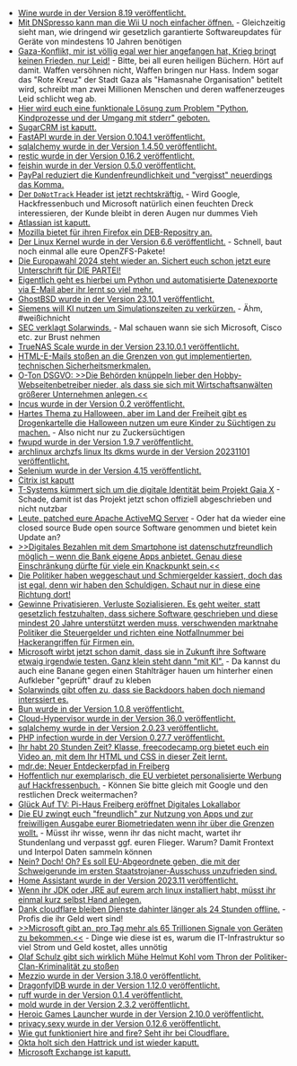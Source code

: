 * [Wine wurde in der Version 8.19 veröffentlicht.](https://www.phoronix.com/news/Wine-8.19-Released)
* [Mit DNSpresso kann man die Wii U noch einfacher öffnen.](https://wiidatabase.de/dnspresso-neuer-wii-u-exploit-nutzt-schwachstelle-im-dns-client/) - Gleichzeitig sieht man, wie dringend wir gesetzlich garantierte Softwareupdates für Geräte von mindestens 10 Jahren benötigen
* [Gaza-Konflikt, mir ist völlig egal wer hier angefangen hat, Krieg bringt keinen Frieden, nur Leid!](https://www.welcometohellworld.com/trying-to-convince-the-world-that-you-are-dying/) - Bitte, bei all euren heiligen Büchern. Hört auf damit. Waffen versöhnen nicht, Waffen bringen nur Hass. Indem sogar das "Rote Kreuz" der Stadt Gaza als "Hamasnahe Organisation" betitelt wird, schreibt man zwei Millionen Menschen und deren waffenerzeuges Leid schlicht weg ab.
* [Hier wird euch eine funktionale Lösung zum Problem "Python, Kindprozesse und der Umgang mit stderr" geboten.](https://zaitcev.livejournal.com/264423.html)
* [SugarCRM ist kaputt.](https://www.linux-magazin.de/blogs/sugarcrm-angreifer-kann-befehle-ausfuehren/)
* [FastAPI wurde in der Version 0.104.1 veröffentlicht.](https://github.com/tiangolo/fastapi/releases/tag/0.104.1)
* [sqlalchemy wurde in der Version 1.4.50 veröffentlicht.](https://github.com/sqlalchemy/sqlalchemy/releases/tag/rel_1_4_50)
* [restic wurde in der Version 0.16.2 veröffentlicht.](https://github.com/restic/restic/releases/tag/v0.16.2)
* [feishin wurde in der Version 0.5.0 veröffentlicht.](https://github.com/jeffvli/feishin/releases/tag/v0.5.0)
* [PayPal reduziert die Kundenfreundlichkeit und "vergisst" neuerdings das Komma.](https://blog.fefe.de/?ts=9bbe1ba6)
* [Der `DoNotTrack` Header ist jetzt rechtskräftig.](https://blog.fefe.de/?ts=9bbe0dfb) - Wird Google, Hackfressenbuch und Microsoft natürlich einen feuchten Dreck interessieren, der Kunde bleibt in deren Augen nur dummes Vieh
* [Atlassian ist kaputt.](https://blog.fefe.de/?ts=9bbe0a0b)
* [Mozilla bietet für ihren Firefox ein DEB-Repositry an.](https://www.linux-magazin.de/news/mozilla-bringt-deb-repository-fuer-firefox/)
* [Der Linux Kernel wurde in der Version 6.6 veröffentlicht.](https://lwn.net/Articles/949179/) - Schnell, baut noch einmal alle eure OpenZFS-Pakete!
* [Die Europawahl 2024 steht wieder an. Sichert euch schon jetzt eure Unterschrift für DIE PARTEI!](https://www.die-partei.de/2023/10/30/hurra-endlich-wieder-unterschreiben/)
* [Eigentlich geht es hierbei um Python und automatisierte Datenexporte via E-Mail aber ihr lernt so viel mehr.](https://www.freecodecamp.org/news/automate-data-exports-email-reports-with-python/)
* [GhostBSD wurde in der Version 23.10.1 veröffentlicht.](https://www.phoronix.com/news/GhostBSD-23.10.1-Released)
* [Siemens will KI nutzen um Simulationszeiten zu verkürzen.](http://blog.fefe.de/?ts=9bbfb7ee) - Ähm, #weißichnicht
* [SEC verklagt Solarwinds.](http://blog.fefe.de/?ts=9bbff8f1) - Mal schauen wann sie sich Microsoft, Cisco etc. zur Brust nehmen
* [TrueNAS Scale wurde in der Version 23.10.0.1 veröffentlicht.](https://github.com/truenas/documentation/releases/tag/TS23.10.0.1)
* [HTML-E-Mails stoßen an die Grenzen von gut implementierten, technischen Sicherheitsmerkmalen.](https://utcc.utoronto.ca/~cks/space/blog/web/RealHTMLCanGetABitCrazy)
* [O-Ton DSGVO: >>Die Behörden knüppeln lieber den Hobby-Webseitenbetreiber nieder, als dass sie sich mit Wirtschaftsanwälten größerer Unternehmen anlegen.<<](https://www.borncity.com/blog/2023/11/01/dsgvo-und-die-ohnmacht-der-datenschutzbehrden-gegenber-firmen/)
* [Incus wurde in der Version 0.2 veröffentlicht.](https://lwn.net/Articles/949411/)
* [Hartes Thema zu Halloween, aber im Land der Freiheit gibt es Drogenkartelle die Halloween nutzen um eure Kinder zu Süchtigen zu machen.](https://www.welcometohellworld.com/the-absurdity-of-the-halloween-fentanyl-candy-panic-2/) - Also nicht nur zu Zuckersüchtigen
* [fwupd wurde in der Version 1.9.7 veröffentlicht.](https://github.com/fwupd/fwupd/releases/tag/1.9.7)
* [archlinux archzfs linux lts dkms wurde in der Version 20231101 veröffentlicht.](https://github.com/stevleibelt/arch-linux-live-cd-iso-with-zfs/releases/tag/20231101)
* [Selenium wurde in der Version 4.15 veröffentlicht.](https://github.com/SeleniumHQ/selenium/releases/tag/selenium-4.15.0)
* [Citrix ist kaputt](http://blog.fefe.de/?ts=9bbcd54e)
* [T-Systems kümmert sich um die digitale Identität beim Projekt Gaia X](http://blog.fefe.de/?ts=9bbcd6cc) - Schade, damit ist das Projekt jetzt schon offiziell abgeschrieben und nicht nutzbar
* [Leute, patched eure Apache ActiveMQ Server](https://www.bleepingcomputer.com/news/security/3-000-apache-activemq-servers-vulnerable-to-rce-attacks-exposed-online/) - Oder hat da wieder eine closed source Bude open source Software genommen und bietet kein Update an?
* [>>Digitales Bezahlen mit dem Smartphone ist datenschutzfreundlich möglich – wenn die Bank eigene Apps anbietet. Genau diese Einschränkung dürfte für viele ein Knackpunkt sein.<<](https://www.kuketz-blog.de/nfc-datenschutzfreundlich-bezahlen-mit-dem-android-phone/)
* [Die Politiker haben weggeschaut und Schmiergelder kassiert, doch das ist egal, denn wir haben den Schuldigen. Schaut nur in diese eine Richtung dort!](http://blog.fefe.de/?ts=9bba8318)
* [Gewinne Privatisieren, Verluste Sozialisieren. Es geht weiter, statt gesetzlich festzuhalten, dass sichere Software geschrieben und diese mindest 20 Jahre unterstützt werden muss, verschwenden marktnahe Politiker die Steuergelder und richten eine Notfallnummer bei Hackerangriffen für Firmen ein.](http://blog.fefe.de/?ts=9bbd101f)
* [Microsoft wirbt jetzt schon damit, dass sie in Zukunft ihre Software etwaig irgendwie testen. Ganz klein steht dann "mit KI".](http://blog.fefe.de/?ts=9bbd1095) - Da kannst du auch eine Banane gegen einen Stahlträger hauen um hinterher einen Aufkleber "geprüft" drauf zu kleben
* [Solarwinds gibt offen zu, dass sie Backdoors haben doch niemand interssiert es.](http://blog.fefe.de/?ts=9bbd6dfd)
* [Bun wurde in der Version 1.0.8 veröffentlicht.](https://github.com/oven-sh/bun/releases/tag/bun-v1.0.8)
* [Cloud-Hypervisor wurde in der Version 36.0 veröffentlicht.](https://github.com/cloud-hypervisor/cloud-hypervisor/releases/tag/v36.0)
* [sqlalchemy wurde in der Version 2.0.23 veröffentlicht.](https://github.com/sqlalchemy/sqlalchemy/releases/tag/rel_2_0_23)
* [PHP infection wurde in der Version 0.27.7 veröffentlicht.](https://github.com/infection/infection/releases/tag/0.27.7)
* [Ihr habt 20 Stunden Zeit? Klasse, freecodecamp.org bietet euch ein Video an, mit dem Ihr HTML und CSS in dieser Zeit lernt.](https://www.freecodecamp.org/news/learn-web-development-with-this-free-20-hour-course/)
* [mdr.de: Neuer Entdeckerpfad in Freiberg](https://www.mdr.de/video/mdr-videos/a/video-769540.html)
* [Hoffentlich nur exemplarisch, die EU verbietet personalisierte Werbung auf Hackfressenbuch.](https://netzpolitik.org/2023/soziale-netzwerke-europaeischer-datenschutzausschuss-verbietet-meta-personalisierte-werbung/) - Können Sie bitte gleich mit Google und den restlichen Dreck weitermachen?
* [Glück Auf TV: Pi-Haus Freiberg eröffnet Digitales Lokallabor](https://www.youtube.com/watch?v=oC0dCv2vio4)
* [Die EU zwingt euch "freundlich" zur Nutzung von Apps und zur freiwilligen Ausgabe eurer Biometriedaten wenn ihr über die Grenzen wollt.](https://netzpolitik.org/2023/einreise-ausreisesystem-eu-will-drohendes-grenzchaos-mit-biometrie-und-app-verhindern/) - Müsst ihr wisse, wenn ihr das nicht macht, wartet ihr Stundenlang und verpasst ggf. euren Flieger. Warum? Damit Frontext und Interpol Daten sammeln können
* [Nein? Doch! Oh? Es soll EU-Abgeordnete geben, die mit der Schweigerunde im ersten Staatstrojaner-Ausschuss unzufrieden sind.](https://netzpolitik.org/2023/unzufrieden-mit-der-kommission-eu-abgeordnete-erwaegen-zweiten-staatstrojaner-ausschuss/)
* [Home Assistant wurde in der Version 2023.11 veröffentlicht.](https://www.home-assistant.io/blog/2023/11/01/release-202311/)
* [Wenn ihr JDK oder JRE auf eurem arch linux installiert habt, müsst ihr einmal kurz selbst Hand anlegen.](https://archlinux.org/news/incoming-changes-in-jdk-jre-21-packages-may-require-manual-intervention/)
* [Dank cloudflare bleiben Dienste dahinter länger als 24 Stunden offline.](https://blog.fefe.de/?ts=9bbbe9d8) - Profis die ihr Geld wert sind!
* [>>Microsoft gibt an, pro Tag mehr als 65 Trillionen Signale von Geräten zu bekommen.<<](https://blog.fefe.de/?ts=9bba320d) - Dinge wie diese ist es, warum die IT-Infrastruktur so viel Strom und Geld kostet, alles unnötig
* [Olaf Schulz gibt sich wirklich Mühe Helmut Kohl vom Thron der Politiker-Clan-Kriminalität zu stoßen](https://blog.fefe.de/?ts=9bba1d01)
* [Mezzio wurde in der Version 3.18.0 veröffentlicht.](https://github.com/mezzio/mezzio/releases/tag/3.18.0)
* [DragonfylDB wurde in der Version 1.12.0 veröffentlicht.](https://github.com/dragonflydb/dragonfly/releases/tag/v1.12.0)
* [ruff wurde in der Version 0.1.4 veröffentlicht.](https://github.com/astral-sh/ruff/releases/tag/v0.1.4)
* [mold wurde in der Version 2.3.2 veröffentlicht.](https://github.com/rui314/mold/releases/tag/v2.3.2)
* [Heroic Games Launcher wurde in der Version 2.10.0 veröffentlicht.](https://github.com/Heroic-Games-Launcher/HeroicGamesLauncher/releases/tag/v2.10.0)
* [privacy.sexy wurde in der Version 0.12.6 veröffentlicht.](https://github.com/undergroundwires/privacy.sexy/releases/tag/0.12.6)
* [Wie gut funktioniert hire and fire? Seht ihr bei Cloudflare.](https://blog.fefe.de/?ts=9bb8b158)
* [Okta holt sich den Hattrick und ist wieder kaputt.](https://blog.fefe.de/?ts=9bbbbd08)
* [Microsoft Exchange ist kaputt.](https://www.bleepingcomputer.com/news/microsoft/new-microsoft-exchange-zero-days-allow-rce-data-theft-attacks/)
